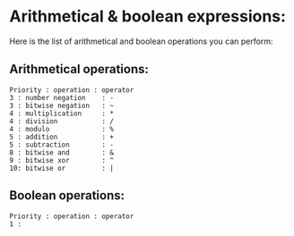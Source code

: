 # Arithmetical & boolean expressions:

Here is the list of arithmetical and boolean operations you can perform:

## Arithmetical operations:

```
Priority : operation : operator
3 : number negation    : -
3 : bitwise negation   : ~
4 : multiplication     : *
4 : division           : /
4 : modulo             : %
5 : addition           : +
5 : subtraction        : -
8 : bitwise and        : &
9 : bitwise xor        : ^
10: bitwise or         : |
```

## Boolean operations:

```
Priority : operation : operator
1 :
```



